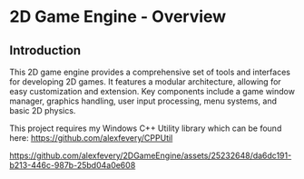 # 2D Game Engine - Overview

## Introduction
This 2D game engine provides a comprehensive set of tools and interfaces for developing 2D games. It features a modular architecture, allowing for easy customization and extension. Key components include a game window manager, graphics handling, user input processing, menu systems, and basic 2D physics.

This project requires my Windows C++ Utility library which can be found here:
https://github.com/alexfevery/CPPUtil

https://github.com/alexfevery/2DGameEngine/assets/25232648/da6dc191-b213-446c-987b-25bd04a0e608

